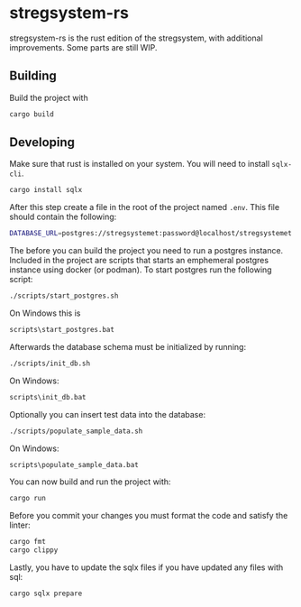 # stregsystem-rs

stregsystem-rs is the rust edition of the stregsystem, with additional improvements.
Some parts are still WIP.


## Building

Build the project with
```bash
cargo build
```


## Developing

Make sure that rust is installed on your system.
You will need to install `sqlx-cli`.
```bash
cargo install sqlx
```

After this step create a file in the root of the project named `.env`.
This file should contain the following:
```bash
DATABASE_URL=postgres://stregsystemet:password@localhost/stregsystemet
```

The before you can build the project you need to run a postgres instance.
Included in the project are scripts that starts an emphemeral postgres instance using docker (or podman).
To start postgres run the following script:
```bash
./scripts/start_postgres.sh
```
On Windows this is
```cmd
scripts\start_postgres.bat
```

Afterwards the database schema must be initialized by running:
```bash
./scripts/init_db.sh
```
On Windows:
```cmd
scripts\init_db.bat
```

Optionally you can insert test data into the database:
```bash
./scripts/populate_sample_data.sh
```
On Windows:
```cmd
scripts\populate_sample_data.bat
```

You can now build and run the project with:
```bash
cargo run
```

Before you commit your changes you must format the code and satisfy the linter:
```bash
cargo fmt
cargo clippy
```

Lastly, you have to update the sqlx files if you have updated any files with sql:
```bash
cargo sqlx prepare
```
